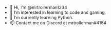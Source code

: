 - 👋 Hi, I’m @mrtrollerman1234
- 👀 I’m interested in learning to code and gaming.
- 🌱 I’m currently learning Python.
- 📫 Contact me on Discord at mrtrollerman#4184
